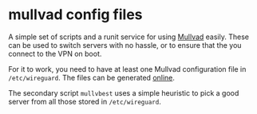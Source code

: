 # mullvad config files

A simple set of scripts and a runit service for using
[Mullvad](https://www.mullvad.net) easily. These can be used to switch servers
with no hassle, or to ensure that the you connect to the VPN on boot.

For it to work, you need to have at least one Mullvad configuration file in
`/etc/wireguard`. The files can be generated
[online](https://mullvad.net/en/account/#/wireguard-config/).

The secondary script `mullvbest` uses a simple heuristic to pick a good server
from all those stored in `/etc/wireguard`.
